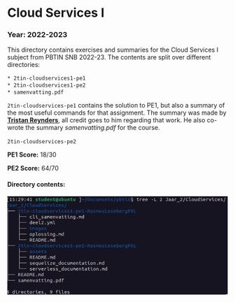 # Cloud Services I

### Year: 2022-2023

This directory contains exercises and summaries for the Cloud Services I subject from PBTIN SNB 2022-23. The contents are split over different directories: 

    * 2tin-cloudservices1-pe1
    * 2tin-cloudservices1-pe2
    * samenvatting.pdf

`2tin-cloudservices-pe1` contains the solution to PE1, but also a summary of the most useful commands for that assignment. The summary was made by **[Tristan Reynders](https://github.com/tristan-reynders)**, all credit goes to him regarding that work. He also co-wrote the summary *samenvatting.pdf* for the course. 

`2tin-cloudservices-pe2` 

**PE1 Score:** 18/30

**PE2 Score:** 64/70

#### Directory contents:

![directory_structure](../../assets/images/cloudservicesI_structuur.png)
